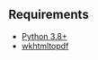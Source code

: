 ## Requirements
- [Python 3.8+](https://www.python.org/downloads/)
- [wkhtmltopdf](https://wkhtmltopdf.org/)
